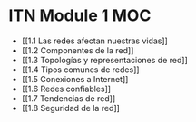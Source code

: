 # ITN Module 1 MOC
- [[1.1 Las redes afectan nuestras vidas]]
- [[1.2 Componentes de la red]]
- [[1.3 Topologías y representaciones de red]]
- [[1.4 Tipos comunes de redes]]
- [[1.5 Conexiones a Internet]]
- [[1.6 Redes confiables]]
- [[1.7 Tendencias de red]]
- [[1.8 Seguridad de la red]]
